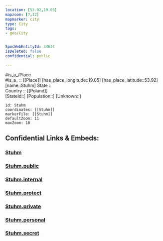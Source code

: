 ```yaml
---
location: [53.92,19.05] 
mapzoom: [7,12] 
mapmarker: city 
type: City
tags:
- geo/City


SpocWebEntityId: 34634
isDeleted: false
confidential: public

---
```

#is_a_/Place  
#is_a_ :: [[Place]] 
[has_place_longitude::19.05] 
[has_place_latitude::53.92] 
[name::Stuhm] 
State ::  
Country :: [[Poland]]  
[StateId::] 
[Population::] 
[Unknown::] 


```leaflet
id: Stuhm
coordinates: [[Stuhm]] 
markerFile: [[Stuhm]] 
defaultZoom: 11 
maxZoom: 18
```


## Confidential Links & Embeds: 

### [Stuhm](/_Standards/Earth/Continent/Europe/Europe~East/Poland/Provinces~Poland/Pomeranian/City/Stuhm.md) 

### [Stuhm.public](/_public/Earth/Continent/Europe/Europe~East/Poland/Provinces~Poland/Pomeranian/City/Stuhm.public.md) 

### [Stuhm.internal](/_internal/Earth/Continent/Europe/Europe~East/Poland/Provinces~Poland/Pomeranian/City/Stuhm.internal.md) 

### [Stuhm.protect](/_protect/Earth/Continent/Europe/Europe~East/Poland/Provinces~Poland/Pomeranian/City/Stuhm.protect.md) 

### [Stuhm.private](/_private/Earth/Continent/Europe/Europe~East/Poland/Provinces~Poland/Pomeranian/City/Stuhm.private.md) 

### [Stuhm.personal](/_personal/Earth/Continent/Europe/Europe~East/Poland/Provinces~Poland/Pomeranian/City/Stuhm.personal.md) 

### [Stuhm.secret](/_secret/Earth/Continent/Europe/Europe~East/Poland/Provinces~Poland/Pomeranian/City/Stuhm.secret.md)

